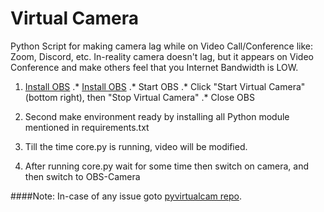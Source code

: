# Virtual Camera
Python Script for making camera lag while on Video Call/Conference like: Zoom, Discord, etc. In-reality camera doesn't lag, but it appears on Video Conference and make others feel that you Internet Bandwidth is LOW.

1. [Install OBS](https://obsproject.com/)
.* [Install OBS](https://obsproject.com/)
.* Start OBS
.* Click "Start Virtual Camera" (bottom right), then "Stop Virtual Camera"
.* Close OBS

2. Second make environment ready by installing all Python module mentioned in requirements.txt

3. Till the time core.py is running, video will be modified.

4. After running core.py wait for some time then switch on camera, and then switch to OBS-Camera

####Note: In-case of any issue goto [pyvirtualcam repo](https://github.com/letmaik/pyvirtualcam#pyvirtualcam).
